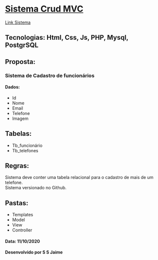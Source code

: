 <h1><a href="#">Sistema Crud MVC</a></h1>
<a href="#">Link Sistema</a>

    

<h2>Tecnologias: Html, Css, Js, PHP, Mysql, PostgrSQL</h2>

<h2>Proposta:</h2>
<h3>Sistema de Cadastro de funcionários</h3>
<h4>Dados:</h4>

<ul>
<li>Id</li>
<li>Nome</li>
<li>Email</li>
<li>Telefone</li>
<li>Imagem</li>
</ul>

<h2>Tabelas:</h2>
<ul>
<li>Tb_funcionário</li>
<li>Tb_telefones</li>
</ul>

<h2>Regras:</h2>
<p>Sistema deve conter uma tabela relacional para o cadastro de mais de um telefone.<br>
Sistema versionado no Github.</p>

<h2>Pastas:</h2>

<ul>
<li>Templates</li>
<li>Model</li>
<li>View</li>
<li>Controller</li>
</ul>

<h4>Data: 11/10/2020</h4>

<h4>Desenvolvido por S S Jaime</h4>
